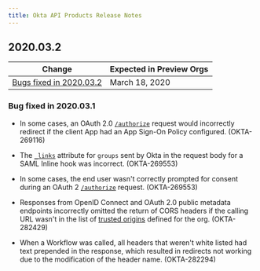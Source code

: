 ```yaml
---
title: Okta API Products Release Notes
---
```


## 2020.03.2

| Change                                             | Expected in Preview Orgs |
|----------------------------------------------------|--------------------------|
| [Bugs fixed in 2020.03.2](#bugs-fixed-in-2020-03-2) | March 18, 2020           |

### Bug fixed in 2020.03.1

* In some cases, an OAuth 2.0 [`/authorize`](/docs/reference/api/oidc/#authorize) request would incorrectly redirect if the client App had an App Sign-On Policy configured. (OKTA-269116)

* The [`_links`](/docs/reference/api-overview/#links) attribute for `groups` sent by Okta in the request body for a SAML Inline hook was incorrect. (OKTA-269553)

* In some cases, the end user wasn't correctly prompted for consent during an OAuth 2 [`/authorize`](/docs/reference/api/oidc/#authorize) request. (OKTA-269553)

* Responses from OpenID Connect and OAuth 2.0 public metadata endpoints incorrectly omitted the return of CORS headers if the calling URL wasn't in the list of [trusted origins](/docs/reference/api/trusted-origins/) defined for the org. (OKTA-282429)

* When a Workflow was called, all headers that weren't white listed had text prepended in the response, which resulted in redirects not working due to the modification of the header name. (OKTA-282294)

